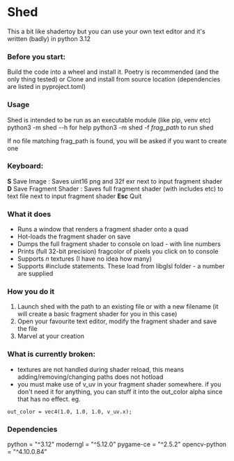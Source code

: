 # Shed
This a bit like shadertoy but you can use your own text editor and it's written (badly) in python 3.12


### Before you start:
Build the code into a wheel and install it. Poetry is recommended (and the only thing tested)
or 
Clone and install from source location (dependencies are listed in pyproject.toml)

### Usage
Shed is intended to be run as an executable module (like pip, venv etc) 
python3 -m shed --h for help
python3 -m shed -f _frag_path_ to run shed 

If no file matching frag_path is found, you will be asked if you want to create one

### Keyboard:
__S__ Save Image : Saves uint16 png and 32f exr next to input fragment shader
__D__ Save Fragment Shader : Saves full fragment shader (with includes etc) to text file next to input fragment shader 
__Esc__ Quit

### What it does
* Runs a window that renders a fragment shader onto a quad
* Hot-loads the fragment shader on save 
* Dumps the full fragment shader to console on load - with line numbers 
* Prints (full 32-bit precision) fragcolor of pixels you click on to console
* Supports _n_ textures (I have no idea how many)
* Supports #include statements. These load from libglsl folder - a number are supplied

### How you do it 
1. Launch shed with the path to an existing file or with a new filename (it will create a basic fragment shader for you in this case)
2. Open your favourite text editor, modify the fragment shader and save the file 
3. Marvel at your creation

### What is currently broken:
* textures are not handled during shader reload,  this means adding/removing/changing paths does not hotload 
* you must make use of v_uv in your fragment shader somewhere. if you don't need it for anything, you can stuff it into the out_color alpha since that has no effect. eg.
```
out_color = vec4(1.0, 1.0, 1.0, v_uv.x);
```
### Dependencies
python = "^3.12"
moderngl = "^5.12.0"
pygame-ce = "^2.5.2"
opencv-python = "^4.10.0.84"
